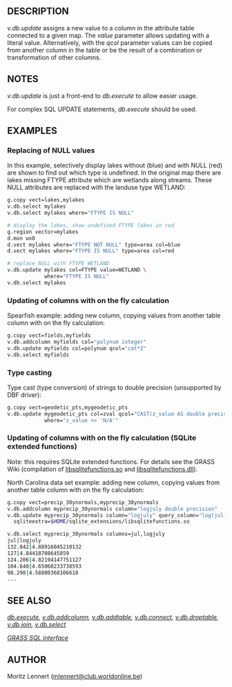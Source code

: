 ## DESCRIPTION

*v.db.update* assigns a new value to a column in the attribute table
connected to a given map. The *value* parameter allows updating with a
literal value. Alternatively, with the *qcol* parameter values can be
copied from another column in the table or be the result of a
combination or transformation of other columns.

## NOTES

*v.db.update* is just a front-end to *db.execute* to allow easier usage.

For complex SQL UPDATE statements, *db.execute* should be used.

## EXAMPLES

### Replacing of NULL values

In this example, selectively display lakes without (blue) and with NULL
(red) are shown to find out which type is undefined. In the original map
there are lakes missing FTYPE attribute which are wetlands along
streams. These NULL attributes are replaced with the landuse type
WETLAND:

```sh
g.copy vect=lakes,mylakes
v.db.select mylakes
v.db.select mylakes where="FTYPE IS NULL"

# display the lakes, show undefined FTYPE lakes in red
g.region vector=mylakes
d.mon wx0
d.vect mylakes where="FTYPE NOT NULL" type=area col=blue
d.vect mylakes where="FTYPE IS NULL" type=area col=red

# replace NULL with FTYPE WETLAND
v.db.update mylakes col=FTYPE value=WETLAND \
            where="FTYPE IS NULL"
v.db.select mylakes
```

### Updating of columns with on the fly calculation

Spearfish example: adding new column, copying values from another table
column with on the fly calculation:

```sh
g.copy vect=fields,myfields
v.db.addcolumn myfields col="polynum integer"
v.db.update myfields col=polynum qcol="cat*2"
v.db.select myfields
```

### Type casting

Type cast (type conversion) of strings to double precision (unsupported
by DBF driver):

```sh
g.copy vect=geodetic_pts,mygeodetic_pts
v.db.update mygeodetic_pts col=zval qcol="CAST(z_value AS double precision)" \
            where="z_value <> 'N/A'"
```

### Updating of columns with on the fly calculation (SQLite extended functions)

Note: this requires SQLite extended functions. For details see the GRASS
Wiki (compilation of
[libsqlitefunctions.so](https://grasswiki.osgeo.org/wiki/Build_SQLite_extension_on_Linux)
and
[libsqlitefunctions.dll](https://grasswiki.osgeo.org/wiki/Build_SQLite_extension_on_windows)).

North Carolina data set example: adding new column, copying values from
another table column with on the fly calculation:

```sh
g.copy vect=precip_30ynormals,myprecip_30ynormals
v.db.addcolumn myprecip_30ynormals column="logjuly double precision"
v.db.update myprecip_30ynormals column="logjuly" query_column="log(jul)" \
  sqliteextra=$HOME/sqlite_extensions/libsqlitefunctions.so

v.db.select myprecip_30ynormals columns=jul,logjuly
jul|logjuly
132.842|4.88916045210132
127|4.84418708645859
124.206|4.82194147751127
104.648|4.65060233738593
98.298|4.58800368106618
...
```

## SEE ALSO

*[db.execute](db.execute.md), [v.db.addcolumn](v.db.addcolumn.md),
[v.db.addtable](v.db.addtable.md), [v.db.connect](v.db.connect.md),
[v.db.droptable](v.db.droptable.md), [v.db.join](v.db.join.md),
[v.db.select](v.db.select.md)*

*[GRASS SQL interface](sql.md)*

## AUTHOR

Moritz Lennert (<mlennert@club.worldonline.be>)
